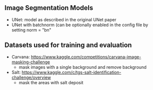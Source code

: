 ## Image Segmentation Models

- UNet: model as described in the original UNet paper
- UNet with batchnorm (can be optionally enabled in the config file by setting norm = "bn"


 ## Datasets used for training and evaluation
 - Carvana: https://www.kaggle.com/competitions/carvana-image-masking-challenge
   - mask images with a single background and remove background
 - Salt: https://www.kaggle.com/c/tgs-salt-identification-challenge/overview
   - mask the areas with salt deposit
